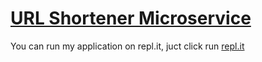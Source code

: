 # [URL Shortener Microservice](https://www.freecodecamp.org/learn/apis-and-microservices/apis-and-microservices-projects/url-shortener-microservice)


You can run my application on repl.it, juct click run
[repl.it](https://replit.com/@AlexRodriguez1/boilerplate-project-urlshortener#.replit 'repl.it')
